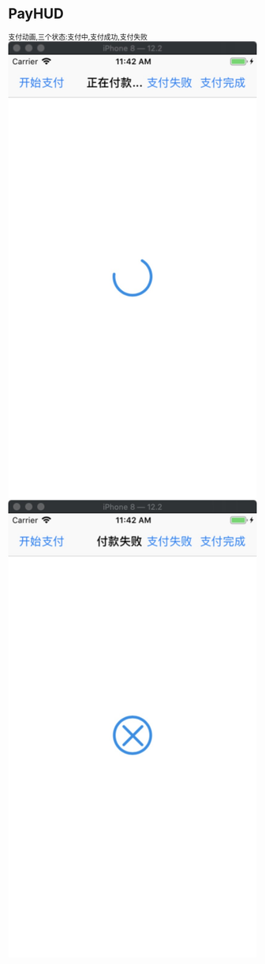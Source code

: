 # PayHUD
支付动画,三个状态:支付中,支付成功,支付失败
![image](https://github.com/ChoSoodong/PayHUD/blob/master/2821565322163_.pic.jpg)
![image](https://github.com/ChoSoodong/PayHUD/blob/master/2831565322176_.pic.jpg)
